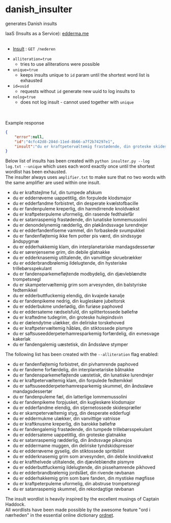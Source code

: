 # danish_insulter
generates Danish insults

IaaS (Insults as a Service): [edderma.me](https://eddarma.me)
<br><br>

* [Insult](https://edderma.me/nederen) : `GET /nederen`
- `alliteration=true`
    - tries to use alliterations were possible
- `unique=true`
    - keeps insults unique to `id` param until the shortest word list is exhausted
- `id=uuid`
    - requests without `id` generate new uuid to log insults to
- `nolog=true`
    - does not log insult - cannot used together with `unique`

<br><br>
Example response
```json
{
    "error":null,
    "id":"4cfc42d8-284d-11ed-8b66-a7f2b74297e1",
    "insult":"du er kraftpetervæltemig frastødende, din groteske skidespræller"
}
```


Below list of insults has been created with `python insulter.py --log log.txt --unique` which uses each word exactly once until the shortest wordlist has been exhausted.<br>
The insulter always uses `amplifier.txt` to make sure that no two words with the same amplifier are used within one insult.

- du er kraftstejlme ful, din tumpede afskum
- du er edderrøveme uappetitlig, din forpulede klodsmajor
- du er edderfandme forbistret, din desperate kvælstofbacille
- du er fandenpuleme kreperlig, din harmdirrende knoldvækst
- du er kraftpeterpuleme uformelig, din rasende fedthalefår
- du er satanraspemig frastødende, din lunatiske lommemussolini
- du er denondelynemig rædderlig, din pløkåndssvage lurendrejer
- du er edderfandenfiseme vammel, din forbaskede svumpukkel
- du er fandenfløjtemig ikke fem potter pis værd, din sindssyge åndspygmæ
- du er edderhakkemig klam, din interplanetariske mandagsdessertør
- du er sørenjenseme grim, din debile glatnakke
- du er edderknasemig utiltalende, din vanvittige skruebrækker
- du er edderbrandbrølemig ildelugtende, din hysteriske trillebørsspekulant
- du er fandensparkemefløjtende modbydelig, din djævleblændte trompetsnegl
- du er skampetervæltemig grim som arvesynden, din balstyriske fedtemikkel
- du er edderbuttfuckemig elendig, din kvajede kanalje
- du er fandenpikeme nedrig, din kugleskøre jubeltorsk
- du er edderbukme underlødig, din furiøse paphoved
- du er eddersateme rædselsfuld, din splittertossede bøllefrø
- du er kraftedme tudegrim, din groteske hulepindsvin
- du er dælendytme ulækker, din deliriske torskehoved
- du er kraftpetervæltemig håbløs, din stiktossede pismyre
- du er saftsuseedderpeterhamresparkemig forfærdelig, din evnesvage kakerlak
- du er fandengalemig uæstetisk, din åndssløve stymper

The following list has been created with the `--alliteration` flag enabled:

- du er fandenfløjtemig forbistret, din pivhamrende paphoved
- du er fandeme forfærdelig, din interplanetariske båtnakke
- du er fandensparkemefløjtende uæstetisk, din lunatiske lurendrejer
- du er kraftpetervæltemig klam, din forpulede fedtemikkel
- du er saftsuseedderpeterhamresparkemig skummel, din åndssløve mandagsdessertør
- du er fandenpuleme fæl, din latterlige lommemussolini
- du er fandenpikeme forpjusket, din kugleskøre klodsmajor
- du er edderfandme elendig, din stjernetossede skidespræller
- du er skampetervæltemig styg, din desperate edderfugl
- du er eddermukme ulækker, din vanvittige vatnisse
- du er kraftknusme kreperlig, din barokke bøllefrø
- du er fandengalemig frastødende, din tumpede trillebørsspekulant
- du er eddersateme uappetitlig, din groteske glatnakke
- du er satanraspemig rædderlig, din åndssvage pikansjos
- du er eddermame muggen, din deliriske tyndskidspresser
- du er edderrøveme gyselig, din stiktossede spritbilist
- du er edderknasemig grim som arvesynden, din debile knoldvækst
- du er krafthelvede utiltalende, din djævleblændte pismyre
- du er edderbuttfuckemig ildelugtende, din pissehamrende pikhoved
- du er edderbrandbrølemig jordslået, din rivende røvbanan
- du er edderhakkemig grim som bare fanden, din mystiske møgfisse
- du er kraftpeterpuleme uformelig, din abstruse trompetsnegl
- du er satanraspemig skummel, din rekordagtige røvbanan


The insult wordlist is heavily inspired by the excellent musings of Captain Haddock.<br>
All wordlists have been made possible by the awesome feature "ord i nærheden" in the essential online dictionary [ordnet](https://ordnet.dk/).
